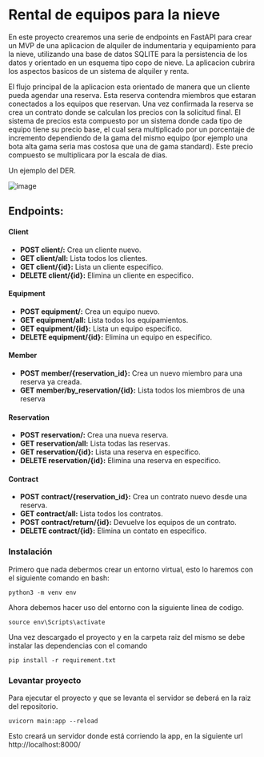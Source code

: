 # Rental de equipos para la nieve

En este proyecto crearemos una serie de endpoints en FastAPI para crear un MVP de una aplicacion de alquiler de indumentaria y equipamiento para la nieve, utilizando una base de datos SQLITE para la persistencia de los datos
y orientado en un esquema tipo copo de nieve. La aplicacion cubrira los aspectos basicos de un sistema de alquiler y renta.

El flujo principal de la aplicacion esta orientado de manera que un cliente pueda agendar una reserva. Esta reserva contendra miembros que estaran conectados a los equipos que reservan. Una vez confirmada la reserva se crea un contrato donde se calculan
los precios con la solicitud final. El sistema de precios esta compuesto por un sistema donde cada tipo de equipo tiene su precio base, el cual sera multiplicado por un porcentaje de incremento dependiendo de la gama del mismo equipo
(por ejemplo una bota alta gama seria mas costosa que una de gama standard). Este precio compuesto se multiplicara por la escala de dias.


Un ejemplo del DER.

![image](https://github.com/fransindi/RENTALV2/assets/83618758/4fd35199-3500-45b1-be6b-f6fd3e4ad1ec)

  


## Endpoints: 

#### Client
- **POST client/:** Crea un cliente nuevo.
- **GET client/all:** Lista todos los clientes.
- **GET client/{id}:** Lista un cliente especifico.
- **DELETE client/{id}:** Elimina un cliente en especifico.

#### Equipment
- **POST equipment/:** Crea un equipo nuevo.
- **GET equipment/all:** Lista todos los equipamientos.
- **GET equipment/{id}:** Lista un equipo especifico.
- **DELETE equipment/{id}:** Elimina un equipo en especifico.

#### Member
- **POST member/{reservation_id}:** Crea un nuevo miembro para una reserva ya creada.
- **GET member/by_reservation/{id}:** Lista todos los miembros de una reserva

#### Reservation
- **POST reservation/:** Crea una nueva reserva.
- **GET reservation/all:** Lista todas las reservas.
- **GET reservation/{id}:** Lista una reserva en especifico.
- **DELETE reservation/{id}:** Elimina una reserva en especifico.

#### Contract
- **POST contract/{reservation_id}:** Crea un contrato nuevo desde una reserva.
- **GET contract/all:** Lista todos los contratos.
- **POST contract/return/{id}:** Devuelve los equipos de un contrato.
- **DELETE contract/{id}:** Elimina un contato en especifico.


### Instalación

Primero que nada debermos crear un entorno virtual, esto lo haremos con el siguiente comando en bash:

    python3 -m venv env

Ahora debemos hacer uso del entorno con la siguiente linea de codigo.

    source env\Scripts\activate

Una vez descargado el proyecto y en la carpeta raiz del mismo se debe instalar las dependencias con el comando

    pip install -r requirement.txt


### Levantar proyecto


Para ejecutar el proyecto y que se levanta el servidor se deberá en la raiz del repositorio.

    uvicorn main:app --reload

Esto creará un servidor donde está corriendo la app, en la siguiente url http://localhost:8000/

